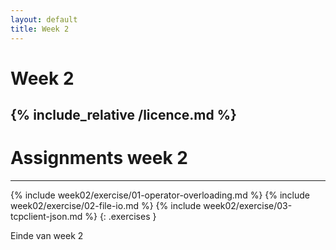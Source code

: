 ```yaml
---
layout: default
title: Week 2
---
```

# Week 2
{% include_relative /licence.md %}
---

# Assignments week 2
---

{% include week02/exercise/01-operator-overloading.md %}
{% include week02/exercise/02-file-io.md %}
{% include week02/exercise/03-tcpclient-json.md %}
{: .exercises }

Einde van week 2

